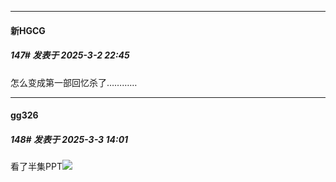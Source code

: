 ﻿
*****

####  新HGCG  
##### 147#       发表于 2025-3-2 22:45

怎么变成第一部回忆杀了…………


*****

####  gg326  
##### 148#       发表于 2025-3-3 14:01

看了半集PPT<img src="https://static.saraba1st.com/image/smiley/face2017/001.png" referrerpolicy="no-referrer">

